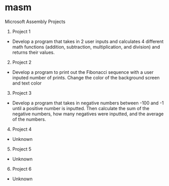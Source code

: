 # masm
Microsoft Assembly Projects

1.  Project 1
  -  Develop a program that takes in 2 user inputs and calculates 4 different math functions (addition, subtraction, multiplication, and division) and returns their values.
2.  Project 2
  -  Develop a program to print out the Fibonacci sequence with a user inputed number of prints. Change the color of the background screen and text color
3.  Project 3
  -  Develop a program that takes in negative numbers between -100 and -1 until a positive number is inputted. Then calculate the sum of the negative numbers, how many negatives were inputted, and the average of the numbers.
4.  Project 4
  -  Unknown
5.  Project 5
  -  Unknown
6.  Project 6
  -  Unknown